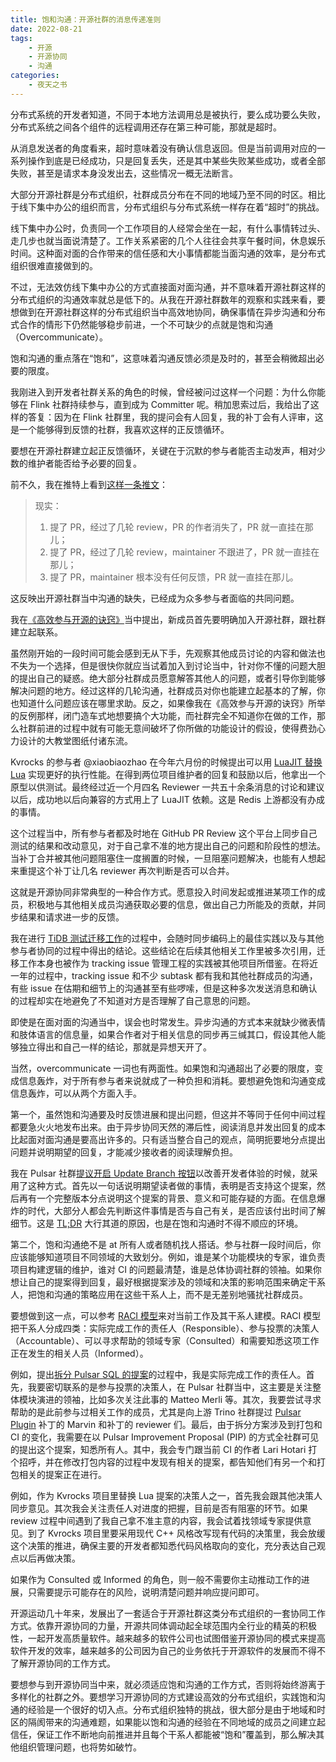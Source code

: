 ```yaml
---
title: 饱和沟通：开源社群的消息传递准则
date: 2022-08-21
tags:
    - 开源
    - 开源协同
    - 沟通
categories:
    - 夜天之书
---
```


分布式系统的开发者知道，不同于本地方法调用总是被执行，要么成功要么失败，分布式系统之间各个组件的远程调用还存在第三种可能，那就是超时。

从消息发送者的角度看来，超时意味着没有确认信息返回。但是当前调用对应的一系列操作到底是已经成功，只是回复丢失，还是其中某些失败某些成功，或者全部失败，甚至是请求本身没发出去，这些情况一概无法断言。

大部分开源社群是分布式组织，社群成员分布在不同的地域乃至不同的时区。相比于线下集中办公的组织而言，分布式组织与分布式系统一样存在着“超时”的挑战。

线下集中办公时，负责同一个工作项目的人经常会坐在一起，有什么事情转过头、走几步也就当面说清楚了。工作关系紧密的几个人往往会共享午餐时间，休息娱乐时间。这种面对面的合作带来的信任感和大小事情都能当面沟通的效率，是分布式组织很难直接做到的。

不过，无法效仿线下集中办公的方式直接面对面沟通，并不意味着开源社群这样的分布式组织的沟通效率就总是低下的。从我在开源社群数年的观察和实践来看，要想做到在开源社群这样的分布式组织当中高效地协同，确保事情在异步沟通和分布式合作的情形下仍然能够稳步前进，一个不可缺少的点就是饱和沟通（Overcommunicate）。

<!-- more -->

饱和沟通的重点落在“饱和”，这意味着沟通反馈必须是及时的，甚至会稍微超出必要的限度。

我刚进入到开发者社群关系的角色的时候，曾经被问过这样一个问题：为什么你能够在 Flink 社群持续参与，直到成为 Committer 呢。稍加思索过后，我给出了这样的答复：因为在 Flink 社群里，我的提问会有人回复，我的补丁会有人评审，这是一个能够得到反馈的社群，我喜欢这样的正反馈循环。

要想在开源社群建立起正反馈循环，关键在于沉默的参与者能否主动发声，相对少数的维护者能否给予必要的回复。

前不久，我在推特上看到[这样一条推文](https://twitter.com/Kontinuation/status/1560095182137094144)：

> 现实：
> 1. 提了 PR，经过了几轮 review，PR 的作者消失了，PR 就一直挂在那儿；
> 2. 提了 PR，经过了几轮 review，maintainer 不跟进了，PR 就一直挂在那儿；
> 3. 提了 PR，maintainer 根本没有任何反馈，PR 就一直挂在那儿。

这反映出开源社群当中沟通的缺失，已经成为众多参与者面临的共同问题。

我在[《高效参与开源的诀窍》](effective-open-source-participant.md)当中提出，新成员首先要明确加入开源社群，跟社群建立起联系。

虽然刚开始的一段时间可能会感到无从下手，先观察其他成员讨论的内容和做法也不失为一个选择，但是很快你就应当试着加入到讨论当中，针对你不懂的问题大胆的提出自己的疑惑。绝大部分社群成员愿意解答其他人的问题，或者引导你到能够解决问题的地方。经过这样的几轮沟通，社群成员对你也能建立起基本的了解，你也知道什么问题应该在哪里求助。反之，如果像我在《高效参与开源的诀窍》所举的反例那样，闭门造车式地想要搞个大功能，而社群完全不知道你在做的工作，那么社群前进的过程中就有可能无意间破坏了你所做的功能设计的假设，使得费劲心力设计的大教堂图纸付诸东流。

Kvrocks 的参与者 @xiaobiaozhao 在今年六月份的时候提出可以用 [LuaJIT 替换 Lua](https://github.com/apache/incubator-kvrocks/pull/697) 实现更好的执行性能。在得到两位项目维护者的回复和鼓励以后，他拿出一个原型以供测试。最终经过近一个月四名 Reviewer 一共五十余条消息的讨论和建议以后，成功地以后向兼容的方式用上了 LuaJIT 依赖。这是 Redis 上游都没有办成的事情。

这个过程当中，所有参与者都及时地在 GitHub PR Review 这个平台上同步自己测试的结果和改动意见，对于自己拿不准的地方提出自己的问题和阶段性的想法。当补丁合并被其他问题阻塞住一度搁置的时候，一旦阻塞问题解决，也能有人想起来重提这个补丁让几名 reviewer 再次判断是否可以合并。

这就是开源协同非常典型的一种合作方式。愿意投入时间发起或推进某项工作的成员，积极地与其他相关成员沟通获取必要的信息，做出自己力所能及的贡献，并同步结果和请求进一步的反馈。

我在进行 [TiDB 测试迁移工作](https://github.com/pingcap/tidb/issues/26022)的过程中，会随时同步编码上的最佳实践以及与其他参与者协同的过程中得出的结论。这些结论在后续其他相关工作里被多次引用，迁移工作本身也被作为 tracking issue 管理工程的实践被其他项目所借鉴。在将近一年的过程中，tracking issue 和不少 subtask 都有我和其他社群成员的沟通，有些 issue 在估期和细节上的沟通甚至有些啰嗦，但是这种多次发送消息和确认的过程却实在地避免了不知道对方是否理解了自己意思的问题。

即使是在面对面的沟通当中，误会也时常发生。异步沟通的方式本来就缺少微表情和肢体语言的信息量，如果合作者对于相关信息的同步再三缄其口，假设其他人能够独立得出和自己一样的结论，那就是异想天开了。

当然，overcommunicate 一词也有两面性。如果饱和沟通超出了必要的限度，变成信息轰炸，对于所有参与者来说就成了一种负担和消耗。要想避免饱和沟通变成信息轰炸，可以从两个方面入手。

第一个，虽然饱和沟通要及时反馈进展和提出问题，但这并不等同于任何中间过程都要急火火地发布出来。由于异步协同天然的滞后性，阅读消息并发出回复的成本比起面对面沟通是要高出许多的。只有适当整合自己的观点，简明扼要地分点提出问题并说明期望的回复，才能减少接收者的阅读理解负担。

我在 Pulsar 社群[提议开启 Update Branch 按钮](https://lists.apache.org/thread/wjs4zzyz1dmchw75bsv6y4c6l5y7ftm0)以改善开发者体验的时候，就采用了这种方式。首先以一句话说明期望读者做的事情，表明是否支持这个提案，然后再有一个完整版本分点说明这个提案的背景、意义和可能存疑的方面。在信息爆炸的时代，大部分人都会先判断这件事情是否与自己有关，是否应该付出时间了解细节。这是 [TL;DR](https://en.wikipedia.org/wiki/TL;DR) 大行其道的原因，也是在饱和沟通时不得不顺应的环境。

第二个，饱和沟通绝不是 at 所有人或者随机找人搭话。参与社群一段时间后，你应该能够知道项目不同领域的大致划分。例如，谁是某个功能模块的专家，谁负责项目构建逻辑的维护，谁对 CI 的问题最清楚，谁是总体协调社群的领袖。如果你想让自己的提案得到回复，最好根据提案涉及的领域和决策的影响范围来确定干系人，把饱和沟通的策略应用在这些干系人上，而不是无差别地骚扰社群成员。

要想做到这一点，可以参考 [RACI 模型](https://en.wikipedia.org/wiki/Responsibility_assignment_matrix)来对当前工作及其干系人建模。RACI 模型把干系人分成四类：实际完成工作的责任人（Responsible）、参与投票的决策人（Accountable）、可以寻求帮助的领域专家（Consulted）和需要知悉这项工作正在发生的相关人员（Informed）。

例如，提出[拆分 Pulsar SQL 的提案](https://github.com/apache/pulsar/issues/17137)的过程中，我是实际完成工作的责任人。首先，我要密切联系的是参与投票的决策人，在 Pulsar 社群当中，这主要是关注整体模块演进的领袖，比如多次关注此事的 Matteo Merli 等。其次，我要尝试寻求帮助的是此前参与过相关工作的成员，尤其是向上游 Trino 社群提过 [Pulsar Plugin](https://github.com/trinodb/trino/pull/8020) 补丁的 Marvin 和补丁的 reviewer 们。最后，由于拆分方案涉及到打包和 CI 的变化，我需要在以 Pulsar Improvement Proposal (PIP) 的方式全社群可见的提出这个提案，知悉所有人。其中，我会专门跟当前 CI 的作者 Lari Hotari 打个招呼，并在修改打包内容的过程中发现有相关的提案，都告知他们有另一个和打包相关的提案正在进行。

例如，作为 Kvrocks 项目里替换 Lua 提案的决策人之一，首先我会跟其他决策人同步意见。其次我会关注责任人对进度的把握，目前是否有阻塞的环节。如果 review 过程中间遇到了我自己拿不准主意的内容，我会试着找领域专家提供意见。到了 Kvrocks 项目里要采用现代 C++ 风格改写现有代码的决策里，我会放缓这个决策的推进，确保主要的开发者都知悉代码风格取向的变化，充分表达自己观点以后再做决策。

如果作为 Consulted 或 Informed 的角色，则一般不需要你主动推动工作的进展，只需要提示可能存在的风险，说明清楚问题并响应提问即可。

开源运动几十年来，发展出了一套适合于开源社群这类分布式组织的一套协同工作方式。依靠开源协同的力量，开源共同体调动起全球范围内全行业的精英的积极性，一起开发高质量软件。越来越多的软件公司也试图借鉴开源协同的模式来提高软件开发的效率，越来越多的公司因为自己的业务依托于开源软件的发展而不得不了解开源协同的工作方式。

要想参与到开源协同当中来，就必须适应饱和沟通的工作方式，否则将始终游离于多样化的社群之外。要想学习开源协同的方式建设高效的分布式组织，实践饱和沟通的经验是一个很好的切入点。分布式组织独特的挑战，很大部分是由于地域和时区的隔阂带来的沟通难题，如果能以饱和沟通的经验在不同地域的成员之间建立起信任，保证工作不断地向前推进并且每个干系人都能被“饱和”覆盖到，那么解决其他组织管理问题，也将势如破竹。
